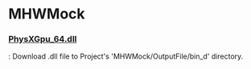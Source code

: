 # MHWMock
### [PhysXGpu_64.dll](https://drive.google.com/file/d/1Ly0dTDapOdL1Fb6_uElUfad8BmLaj6mt/view?usp=drive_link)
: Download .dll file to Project's 'MHWMock/OutputFile/bin_d' directory.
